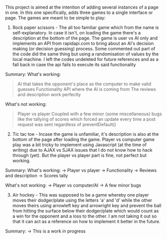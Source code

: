 This project is aimed at the intention of adding several instances of a page in one.
In this one specifically, adds three games to a single interface or page. The games are
meant to be simple to play:

1. Rock paper scissors - The all too familiar game which from the name is self-explanatory. In case it isn't, on loading the game there's a description at the bottom of the page. The game is user vs AI only and implements an API from rapidapi.com to bring about an AI's decision making (or decision guessing) process. Some commented out part of the code did the same thing but using a randomisation of values by the local machine. I left the codes undeleted for future references and as a fall back in case the api fails to execute its said functionality

Summary:
What's working: 
> AI that takes the opponent's place as the computer to make valid guesses
> Functionality
> API where the AI is coming from
> The reviews and description work perfectly

What's not working:
> Player vs player 
> Coupled with a few minor (some miscellaneous) bugs like the tallying of scores which forced an update every time a post request was sent regardless of preventDefault()

2. Tic tac toe - Incase the game is unfamiliar, it's description is also at the bottom of the page after loading the game. Player vs computer game play was a bit tricky to implement using Javascript (at the time of writing) due to AJAX vs SJAX issues that I do not know how to hack through (yet). But the player vs player part is fine, not perfect but working.

Summary:
What's working:
-> Player vs player
-> Functionality
-> Reviews and description
-> Scores tally

What's not working:
-> Player vs computer/AI
-> A few minor bugs

3. Air hockey - This was supposed to be a game whereby one player moves their dodger/plate using the letters 'a' and 'd' while the other moves theirs using arrowleft key and arrowright key and prevent the ball from hitting the surface below their dodger/plate which would count as a win for the opponent and a loss to the other. I am not taking it out so that it can act as a reference on how to implement it better in the future.

Summary:
-> This is a work in progress